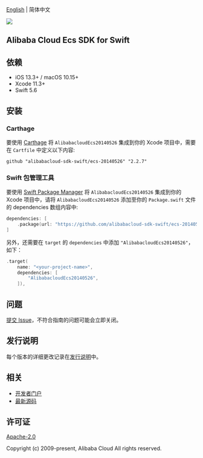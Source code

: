 [English](README.md) | 简体中文

![](https://aliyunsdk-pages.alicdn.com/icons/AlibabaCloud.svg)

## Alibaba Cloud Ecs SDK for Swift

## 依赖

- iOS 13.3+ / macOS 10.15+
- Xcode 11.3+
- Swift 5.6

## 安装

### Carthage

要使用 [Carthage](https://github.com/Carthage/Carthage) 将 `AlibabacloudEcs20140526` 集成到你的 Xcode 项目中，需要在 `Cartfile` 中定义以下内容:

```ogdl
github "alibabacloud-sdk-swift/ecs-20140526" "2.2.7"
```

### Swift 包管理工具

要使用 [Swift Package Manager](https://swift.org/package-manager/) 将 `AlibabacloudEcs20140526` 集成到你的 Xcode 项目中，请将 `AlibabacloudEcs20140526` 添加至你的 `Package.swift` 文件的 dependencies 数组内容中:

```swift
dependencies: [
    .package(url: "https://github.com/alibabacloud-sdk-swift/ecs-20140526.git", from: "2.2.7")
]
```

另外，还需要在 `target` 的 `dependencies` 中添加 `"AlibabacloudEcs20140526"`，如下：

```swift
.target(
    name: "<your-project-name>",
    dependencies: [
        "AlibabacloudEcs20140526",
    ]),
```

## 问题

[提交 Issue](https://github.com/alibabacloud-sdk-swift/ecs-20140526/issues/new)，不符合指南的问题可能会立即关闭。

## 发行说明

每个版本的详细更改记录在[发行说明](./ChangeLog.txt)中。

## 相关

* [开发者门户](https://next.api.aliyun.com/home)
* [最新源码](https://github.com/alibabacloud-sdk-swift/ecs-20140526)

## 许可证

[Apache-2.0](http://www.apache.org/licenses/LICENSE-2.0)

Copyright (c) 2009-present, Alibaba Cloud All rights reserved.
